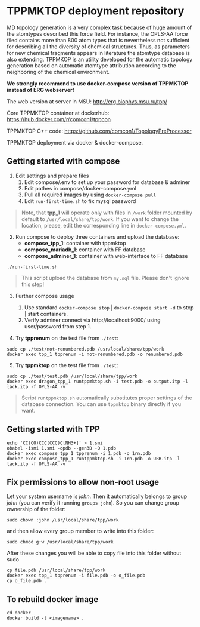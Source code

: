
# TPPMKTOP deployment repository

MD topology generation is a very complex task because of huge amount of the atomtypes described this force field. For instance, the OPLS-AA force filed contains more than 800 atom types that is nevertheless not sufficient for describing all the diversity of chemical structures. Thus, as parameters for new chemical fragments appears in literature the atomtype database is also extending. TPPMKOP is an utility developed for the automatic topology generation based on automatic atomtype attribution according to the neighboring of the chemical environment. 

**We strongly recommend to use docker-compose version of TPPMKTOP instead of ERG webserver!**

The web version at server in MSU: http://erg.biophys.msu.ru/tpp/

Core TPPMKTOP container at dockerhub: https://hub.docker.com/r/comcon1/tppcon

TPPMKTOP C++ code: https://github.com/comcon1/TopologyPreProcessor

TPPMKTOP deployment via docker & docker-compose.

## Getting started with compose

1. Edit settings and prepare files
   1. Edit compose/.env to set up your password for database & adminer
   2. Edit pathes in compose/docker-compose.yml
   3. Pull all required images by using `docker-compose pull`
   4. Edit `run-first-time.sh` to fix mysql password

>Note, that **tpp_1** will operate only with files in `/work` folder mounted by default to `/usr/local/share/tpp/work`. If you want to change the location, please, edit the corresponding line in `docker-compose.yml`.

2. Run compose to deploy three containers and upload the database:
    - **compose_tpp_1**: container with tppmktop
    - **compose_mariadb_1**: container with FF database
    - **compose_adminer_1**: container with web-interface to FF database
```
./run-first-time.sh
```
> This script upload the database from `my.sql` file. Please don't ignore this step!

3. Further compose usage
   1. Use standard `docker-compose stop` | `docker-compose start -d` to stop | start containers.
   2. Verify adminer connect via http://localhost:9000/ using user/password from step 1.

4. Try **tpprenum** on the test file from `./test`:
```
sudo cp ./test/not-renumbered.pdb /usr/local/share/tpp/work
docker exec tpp_1 tpprenum -i not-renumbered.pdb -o renumbered.pdb
```

5. Try **tppmktop** on the test file from `./test`:
```
sudo cp ./test/test.pdb /usr/local/share/tpp/work
docker exec dragon_tpp_1 runtppmktop.sh -i test.pdb -o output.itp -l lack.itp -f OPLS-AA -v
```
> Script `runtppmktop.sh` automatically substitutes proper settings of the database connection. You can use `tppmktop` binary directly if you want.

## Getting started with TPP

```
echo 'CC(CO)CCC(CCC)C[NH3+]' > 1.smi
obabel -ismi 1.smi -opdb --gen3D -O 1.pdb
docker exec compose_tpp_1 tpprenum -i 1.pdb -o 1rn.pdb
docker exec compose_tpp_1 runtppmktop.sh -i 1rn.pdb -o UBB.itp -l lack.itp -f OPLS-AA -v
```

## Fix permissions to allow non-root usage

Let your system username is *john*. Then it automatically belongs to group *john* (you can verify it running `groups john`). So you can change group ownership of the folder:
```
sudo chown :john /usr/local/share/tpp/work
```
and then allow every group member to write into this folder:
```
sudo chmod g+w /usr/local/share/tpp/work
```
After these changes you will be able to copy file into this folder without sudo
```
cp file.pdb /usr/local/share/tpp/work
docker exec tpp_1 tpprenum -i file.pdb -o o_file.pdb
cp o_file.pdb .
```

## To rebuild docker image

```
cd docker 
docker build -t <imagename> .
```

